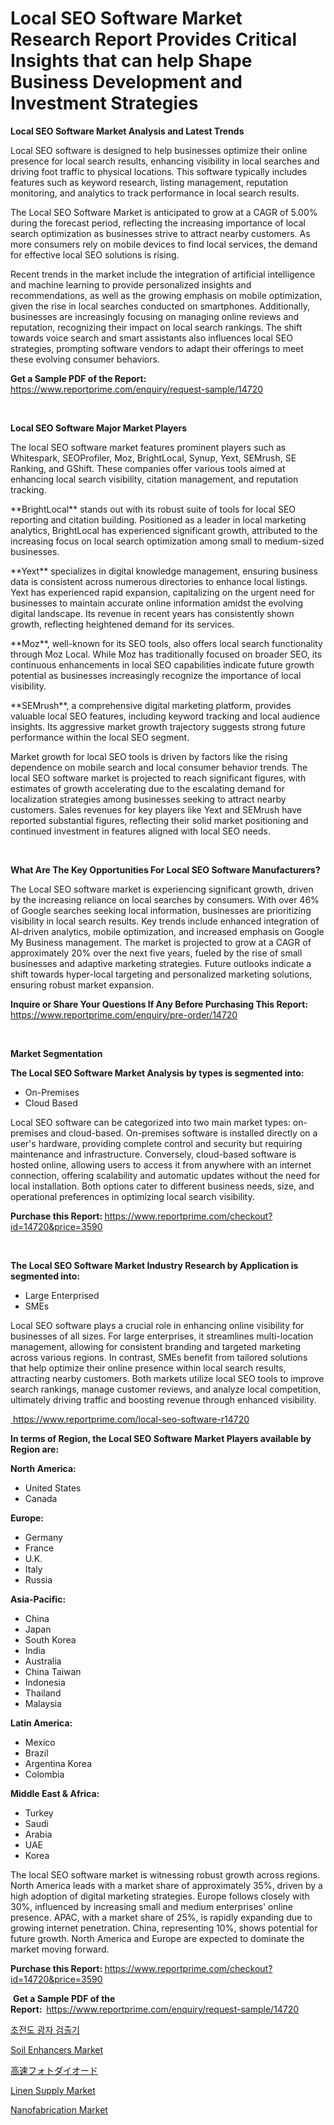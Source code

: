 <p><h1>Local SEO Software Market Research Report Provides Critical Insights that can help Shape Business Development and Investment Strategies</h1></p><p><strong>Local SEO Software Market Analysis and Latest Trends</strong></p>
<p><p>Local SEO software is designed to help businesses optimize their online presence for local search results, enhancing visibility in local searches and driving foot traffic to physical locations. This software typically includes features such as keyword research, listing management, reputation monitoring, and analytics to track performance in local search results.</p><p>The Local SEO Software Market is anticipated to grow at a CAGR of 5.00% during the forecast period, reflecting the increasing importance of local search optimization as businesses strive to attract nearby customers. As more consumers rely on mobile devices to find local services, the demand for effective local SEO solutions is rising. </p><p>Recent trends in the market include the integration of artificial intelligence and machine learning to provide personalized insights and recommendations, as well as the growing emphasis on mobile optimization, given the rise in local searches conducted on smartphones. Additionally, businesses are increasingly focusing on managing online reviews and reputation, recognizing their impact on local search rankings. The shift towards voice search and smart assistants also influences local SEO strategies, prompting software vendors to adapt their offerings to meet these evolving consumer behaviors.</p></p>
<p><strong>Get a Sample PDF of the Report:&nbsp;</strong> <a href="https://www.reportprime.com/enquiry/request-sample/14720">https://www.reportprime.com/enquiry/request-sample/14720</a></p>
<p>&nbsp;</p>
<p><strong>Local SEO Software Major Market Players</strong></p>
<p><p>The local SEO software market features prominent players such as Whitespark, SEOProfiler, Moz, BrightLocal, Synup, Yext, SEMrush, SE Ranking, and GShift. These companies offer various tools aimed at enhancing local search visibility, citation management, and reputation tracking. </p><p>**BrightLocal** stands out with its robust suite of tools for local SEO reporting and citation building. Positioned as a leader in local marketing analytics, BrightLocal has experienced significant growth, attributed to the increasing focus on local search optimization among small to medium-sized businesses. </p><p>**Yext** specializes in digital knowledge management, ensuring business data is consistent across numerous directories to enhance local listings. Yext has experienced rapid expansion, capitalizing on the urgent need for businesses to maintain accurate online information amidst the evolving digital landscape. Its revenue in recent years has consistently shown growth, reflecting heightened demand for its services.</p><p>**Moz**, well-known for its SEO tools, also offers local search functionality through Moz Local. While Moz has traditionally focused on broader SEO, its continuous enhancements in local SEO capabilities indicate future growth potential as businesses increasingly recognize the importance of local visibility.</p><p>**SEMrush**, a comprehensive digital marketing platform, provides valuable local SEO features, including keyword tracking and local audience insights. Its aggressive market growth trajectory suggests strong future performance within the local SEO segment.</p><p>Market growth for local SEO tools is driven by factors like the rising dependence on mobile search and local consumer behavior trends. The local SEO software market is projected to reach significant figures, with estimates of growth accelerating due to the escalating demand for localization strategies among businesses seeking to attract nearby customers. Sales revenues for key players like Yext and SEMrush have reported substantial figures, reflecting their solid market positioning and continued investment in features aligned with local SEO needs.</p></p>
<p>&nbsp;</p>
<p><strong>What Are The Key Opportunities For Local SEO Software Manufacturers?</strong></p>
<p><p>The Local SEO software market is experiencing significant growth, driven by the increasing reliance on local searches by consumers. With over 46% of Google searches seeking local information, businesses are prioritizing visibility in local search results. Key trends include enhanced integration of AI-driven analytics, mobile optimization, and increased emphasis on Google My Business management. The market is projected to grow at a CAGR of approximately 20% over the next five years, fueled by the rise of small businesses and adaptive marketing strategies. Future outlooks indicate a shift towards hyper-local targeting and personalized marketing solutions, ensuring robust market expansion.</p></p>
<p><strong>Inquire or Share Your Questions If Any Before Purchasing This Report:</strong> <a href="https://www.reportprime.com/enquiry/pre-order/14720">https://www.reportprime.com/enquiry/pre-order/14720</a></p>
<p>&nbsp;</p>
<p><strong>Market Segmentation</strong></p>
<p><strong>The Local SEO Software Market Analysis by types is segmented into:</strong></p>
<p><ul><li>On-Premises</li><li>Cloud Based</li></ul></p>
<p><p>Local SEO software can be categorized into two main market types: on-premises and cloud-based. On-premises software is installed directly on a user's hardware, providing complete control and security but requiring maintenance and infrastructure. Conversely, cloud-based software is hosted online, allowing users to access it from anywhere with an internet connection, offering scalability and automatic updates without the need for local installation. Both options cater to different business needs, size, and operational preferences in optimizing local search visibility.</p></p>
<p><strong>Purchase this Report:&nbsp;</strong><a href="https://www.reportprime.com/checkout?id=14720&price=3590">https://www.reportprime.com/checkout?id=14720&price=3590</a></p>
<p>&nbsp;</p>
<p><strong>The Local SEO Software Market Industry Research by Application is segmented into:</strong></p>
<p><ul><li>Large Enterprised</li><li>SMEs</li></ul></p>
<p><p>Local SEO software plays a crucial role in enhancing online visibility for businesses of all sizes. For large enterprises, it streamlines multi-location management, allowing for consistent branding and targeted marketing across various regions. In contrast, SMEs benefit from tailored solutions that help optimize their online presence within local search results, attracting nearby customers. Both markets utilize local SEO tools to improve search rankings, manage customer reviews, and analyze local competition, ultimately driving traffic and boosting revenue through enhanced visibility.</p></p>
<p><a href="https://www.reportprime.com/local-seo-software-r14720">&nbsp;https://www.reportprime.com/local-seo-software-r14720</a></p>
<p><strong>In terms of Region, the Local SEO Software Market Players available by Region are:</strong></p>
<p>
    <p> <strong> North America: </strong>
        <ul>
            <li>United States</li>
            <li>Canada</li>
        </ul>
        </p> 
    <p> <strong> Europe: </strong>
        <ul>
            <li>Germany</li>
            <li>France</li>
            <li>U.K.</li>
            <li>Italy</li>
            <li>Russia</li>
        </ul>
        </p> 
    <p> <strong> Asia-Pacific: </strong>
        <ul>
            <li>China</li>
            <li>Japan</li>
            <li>South Korea</li>
            <li>India</li>
            <li>Australia</li>
            <li>China Taiwan</li>
            <li>Indonesia</li>
            <li>Thailand</li>
            <li>Malaysia</li>
        </ul>
        </p> 
    <p> <strong> Latin America: </strong>
        <ul>
            <li>Mexico</li>
            <li>Brazil</li>
            <li>Argentina Korea</li>
            <li>Colombia</li>
        </ul>
        </p> 
    <p> <strong> Middle East & Africa: </strong>
        <ul>
            <li>Turkey</li>
            <li>Saudi</li>
            <li>Arabia</li>
            <li>UAE</li>
            <li>Korea</li>
        </ul>
    </p>
    </p>
<p><p>The local SEO software market is witnessing robust growth across regions. North America leads with a market share of approximately 35%, driven by a high adoption of digital marketing strategies. Europe follows closely with 30%, influenced by increasing small and medium enterprises' online presence. APAC, with a market share of 25%, is rapidly expanding due to growing internet penetration. China, representing 10%, shows potential for future growth. North America and Europe are expected to dominate the market moving forward.</p></p>
<p><strong>Purchase this Report: </strong><a href="https://www.reportprime.com/checkout?id=14720&price=3590">https://www.reportprime.com/checkout?id=14720&price=3590</a></p>
<p>&nbsp;<strong>Get a Sample PDF of the Report:&nbsp;&nbsp;</strong><a href="https://www.reportprime.com/enquiry/request-sample/14720">https://www.reportprime.com/enquiry/request-sample/14720</a></p>
<p><strong></strong></p>
<p><p><a href="https://medium.com/@walid_yasin/%EC%84%B8%EA%B3%84-superconducting-photon-detectors-market-%EC%9D%80-2024%EC%97%90%EC%84%9C-2031%EB%A1%9C-%EC%97%B0%ED%8F%89%EA%B7%A0-%EC%A6%9D%EA%B0%80%EC%9C%A8%EC%9D%84-%EB%B3%B4%EC%9D%BC-%EA%B2%83%EC%9C%BC%EB%A1%9C-%EC%98%88%EC%83%81%EB%90%A9%EB%8B%88%EB%8B%A4-7f1dd546227e">초전도 광자 검출기</a></p><p><a href="https://issuu.com/reportprime-2/docs/soil-enhancers-market-size-2030.ppt_5d942d5a9d97ca">Soil Enhancers Market</a></p><p><a href="https://medium.com/@maninajar/high-speed-photodiodes-market-%E3%81%AF-%E3%82%B3%E3%82%B9%E3%83%88%E7%AE%A1%E7%90%86%E3%81%A8%E5%8A%B9%E7%8E%87%E5%90%91%E4%B8%8A%E3%82%92%E5%84%AA%E5%85%88%E3%81%97%E3%81%BE%E3%81%99-%E3%81%95%E3%82%89%E3%81%AB-%E5%A0%B1%E5%91%8A%E6%9B%B8%E3%81%AF%E5%B8%82%E5%A0%B4%E3%81%AE%E9%9C%80%E8%A6%81%E9%9D%A2%E3%81%A8%E4%BE%9B%E7%B5%A6%E9%9D%A2%E3%81%AE%E4%B8%A1%E6%96%B9%E3%82%92%E3%82%AB%E3%83%90%E3%83%BC%E3%81%97%E3%81%A6%E3%81%84%E3%81%BE%E3%81%99-high-speed-446387f1d030">高速フォトダイオード</a></p><p><a href="https://medium.com/@reportprime01/the-global-market-overview-of-the-linen-supply-market-provides-a-unique-perspective-on-the-key-3438aa25db55">Linen Supply Market</a></p><p><a href="https://www.linkedin.com/pulse/nanofabrication-market-outlook-share-analysis-growth-0oy5f?trackingId=JVjRhGdmQMyddAojEOf8FQ%3D%3D">Nanofabrication Market</a></p></p>